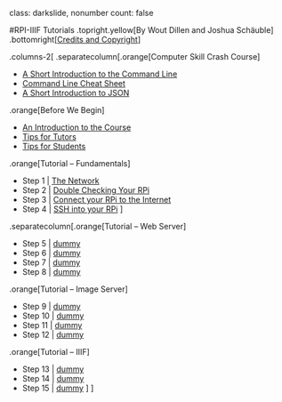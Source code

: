 class: darkslide, nonumber
count: false

#RPI-IIIF Tutorials
.topright.yellow[By Wout Dillen and Joshua Schäuble]
.bottomright[[Credits and Copyright](credits.html)]


.columns-2[
.separatecolumn[.orange[Computer Skill Crash Course]
* [A Short Introduction to the Command Line](commandline.html)
* [Command Line Cheat Sheet](cheat.html)
* [A Short Introduction to JSON](json.html)

.orange[Before We Begin]
* [An Introduction to the Course](intro.html)
* [Tips for Tutors](tutortips.html)
* [Tips for Students](studenttips.html)

.orange[Tutorial – Fundamentals]
* Step 1 | [The Network](step1.html)
* Step 2 | [Double Checking Your RPi](step2.html)
* Step 3 | [Connect your RPi to the Internet](step3.html)
* Step 4 | [SSH into your RPi](step4.html)
]

.separatecolumn[.orange[Tutorial – Web Server]
* Step 5 | [dummy](step1.html)
* Step 6 | [dummy](step2.html)
* Step 7 | [dummy](step3.html)
* Step 8 | [dummy](step4.html)

.orange[Tutorial – Image Server]
* Step 9 | [dummy](step1.html)
* Step 10 | [dummy](step2.html)
* Step 11 | [dummy](step3.html)
* Step 12 | [dummy](step4.html)

.orange[Tutorial – IIIF]
* Step 13 | [dummy](step1.html)
* Step 14 | [dummy](step2.html)
* Step 15 | [dummy](step3.html)
]
]
